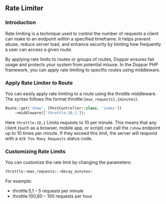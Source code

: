 ## Rate Limiter
### Introduction
Rate limiting is a technique used to control the number of requests a client can make to an endpoint within a specified timeframe. It helps prevent abuse, reduce server load, and enhance security by limiting how frequently a user can access a given route.

By applying rate limits to routes or groups of routes, Doppar ensures fair usage and protects your system from potential misuse. In the Doppar PHP framework, you can apply rate limiting to specific routes using middleware.

### Apply Rate Limiter to Route
You can easily apply rate limiting to a route using the throttle middleware. The syntax follows the format throttle:`{max_requests},{minutes}`.

```php
Route::get('show', [PostController::class, 'index'])
    ->middleware(['throttle:10,1']);
```

Here `throttle:10,1` Limits requests to 10 per minute. This means that any client (such as a browser, mobile app, or script) can call the `/show` endpoint up to 10 times per minute. If they exceed this limit, the server will respond with a `429 Too Many Requests` status code.

### Customizing Rate Limits
You can customize the rate limit by changing the parameters:
```php
throttle:<max_requests>,<decay_minutes>
```
For example:
- throttle:5,1 – 5 requests per minute
- throttle:100,60 – 100 requests per hour



